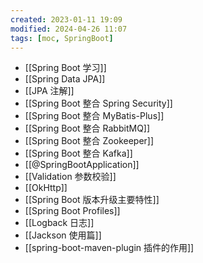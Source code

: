 ```yaml
---
created: 2023-01-11 19:09
modified: 2024-04-26 11:07
tags: [moc, SpringBoot]
---
```


- [[Spring Boot 学习]]
- [[Spring Data JPA]]
- [[JPA 注解]]
- [[Spring Boot 整合 Spring Security]]
- [[Spring Boot 整合 MyBatis-Plus]]
- [[Spring Boot 整合 RabbitMQ]]
- [[Spring Boot 整合 Zookeeper]]
- [[Spring Boot 整合 Kafka]]
- [[@SpringBootApplication]]
- [[Validation 参数校验]]
- [[OkHttp]]
- [[Spring Boot 版本升级主要特性]]
- [[Spring Boot Profiles]]
- [[Logback 日志]]
- [[Jackson 使用篇]]
- [[spring-boot-maven-plugin 插件的作用]]
